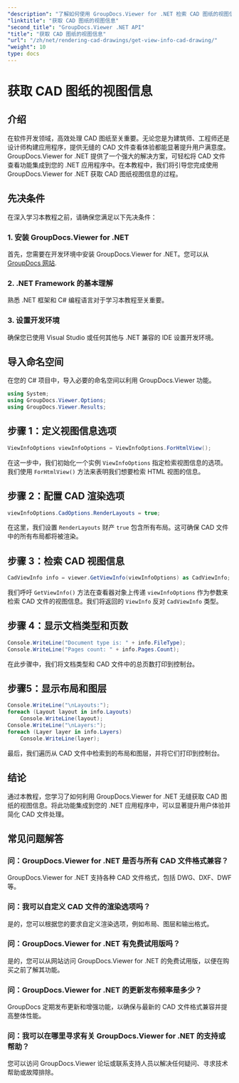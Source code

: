 ```yaml
---
"description": "了解如何使用 GroupDocs.Viewer for .NET 检索 CAD 图纸的视图信息。通过无缝 CAD 文件处理增强您的 .NET 应用程序。"
"linktitle": "获取 CAD 图纸的视图信息"
"second_title": "GroupDocs.Viewer .NET API"
"title": "获取 CAD 图纸的视图信息"
"url": "/zh/net/rendering-cad-drawings/get-view-info-cad-drawing/"
"weight": 10
type: docs
---
```

# 获取 CAD 图纸的视图信息

## 介绍
在软件开发领域，高效处理 CAD 图纸至关重要。无论您是为建筑师、工程师还是设计师构建应用程序，提供无缝的 CAD 文件查看体验都能显著提升用户满意度。GroupDocs.Viewer for .NET 提供了一个强大的解决方案，可轻松将 CAD 文件查看功能集成到您的 .NET 应用程序中。在本教程中，我们将引导您完成使用 GroupDocs.Viewer for .NET 获取 CAD 图纸视图信息的过程。
## 先决条件
在深入学习本教程之前，请确保您满足以下先决条件：
### 1. 安装 GroupDocs.Viewer for .NET
首先，您需要在开发环境中安装 GroupDocs.Viewer for .NET。您可以从 [GroupDocs 网站](https://releases。groupdocs.com/viewer/net/).
### 2. .NET Framework 的基本理解
熟悉 .NET 框架和 C# 编程语言对于学习本教程至关重要。
### 3. 设置开发环境
确保您已使用 Visual Studio 或任何其他与 .NET 兼容的 IDE 设置开发环境。

## 导入命名空间
在您的 C# 项目中，导入必要的命名空间以利用 GroupDocs.Viewer 功能。

```csharp
using System;
using GroupDocs.Viewer.Options;
using GroupDocs.Viewer.Results;
```

## 步骤 1：定义视图信息选项
```csharp
ViewInfoOptions viewInfoOptions = ViewInfoOptions.ForHtmlView();
```
在这一步中，我们初始化一个实例 `ViewInfoOptions` 指定检索视图信息的选项。我们使用 `ForHtmlView()` 方法来表明我们想要检索 HTML 视图的信息。
## 步骤 2：配置 CAD 渲染选项
```csharp
viewInfoOptions.CadOptions.RenderLayouts = true;
```
在这里，我们设置 `RenderLayouts` 财产 `true` 包含所有布局。这可确保 CAD 文件中的所有布局都将被渲染。
## 步骤 3：检索 CAD 视图信息
```csharp
CadViewInfo info = viewer.GetViewInfo(viewInfoOptions) as CadViewInfo;
```
我们呼吁 `GetViewInfo()` 方法在查看器对象上传递 `viewInfoOptions` 作为参数来检索 CAD 文件的视图信息。我们将返回的 `ViewInfo` 反对 `CadViewInfo` 类型。
## 步骤 4：显示文档类型和页数
```csharp
Console.WriteLine("Document type is: " + info.FileType);
Console.WriteLine("Pages count: " + info.Pages.Count);
```
在此步骤中，我们将文档类型和 CAD 文件中的总页数打印到控制台。
## 步骤5：显示布局和图层
```csharp
Console.WriteLine("\nLayouts:");
foreach (Layout layout in info.Layouts)
    Console.WriteLine(layout);
Console.WriteLine("\nLayers:");
foreach (Layer layer in info.Layers)
    Console.WriteLine(layer);
```
最后，我们遍历从 CAD 文件中检索到的布局和图层，并将它们打印到控制台。

## 结论
通过本教程，您学习了如何利用 GroupDocs.Viewer for .NET 无缝获取 CAD 图纸的视图信息。将此功能集成到您的 .NET 应用程序中，可以显著提升用户体验并简化 CAD 文件处理。
## 常见问题解答
### 问：GroupDocs.Viewer for .NET 是否与所有 CAD 文件格式兼容？
GroupDocs.Viewer for .NET 支持各种 CAD 文件格式，包括 DWG、DXF、DWF 等。
### 问：我可以自定义 CAD 文件的渲染选项吗？
是的，您可以根据您的要求自定义渲染选项，例如布局、图层和输出格式。
### 问：GroupDocs.Viewer for .NET 有免费试用版吗？
是的，您可以从网站访问 GroupDocs.Viewer for .NET 的免费试用版，以便在购买之前了解其功能。
### 问：GroupDocs.Viewer for .NET 的更新发布频率是多少？
GroupDocs 定期发布更新和增强功能，以确保与最新的 CAD 文件格式兼容并提高整体性能。
### 问：我可以在哪里寻求有关 GroupDocs.Viewer for .NET 的支持或帮助？
您可以访问 GroupDocs.Viewer 论坛或联系支持人员以解决任何疑问、寻求技术帮助或故障排除。